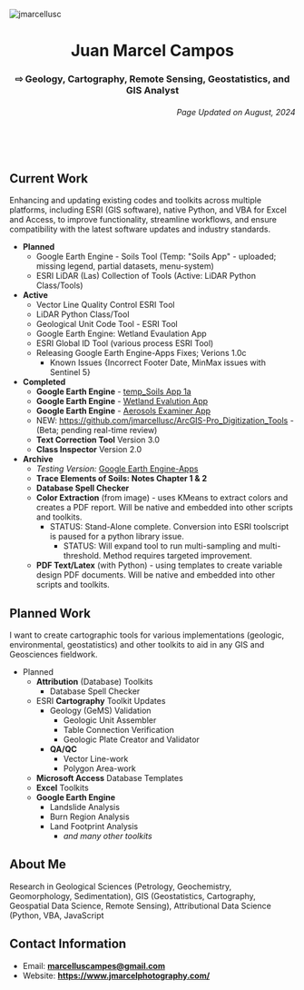 <p align="left"> <img src="https://komarev.com/ghpvc/?username=jmarcellusc&label=Profile%20views&color=0e75b6&style=flat" alt="jmarcellusc" /> </p>

<h1 align="center">Juan Marcel Campos</h1>
<h3 align="center"> ⇨ Geology, Cartography, Remote Sensing, Geostatistics, and GIS Analyst</h3>
<h6 align="right">Page Updated on August, 2024</h6>
<br></br>

<h2 align="left">Current Work</h2>
 Enhancing and updating existing codes and toolkits across multiple platforms, including ESRI (GIS software), native Python, and VBA for Excel and Access, to improve functionality, streamline workflows, and ensure compatibility with the latest software updates and industry standards.

 - **Planned**
 	- Google Earth Engine - Soils Tool (Temp: "Soils App" - uploaded; missing legend, partial datasets, menu-system)
  	- ESRI LiDAR (Las) Collection of Tools (Active: LiDAR Python Class/Tools)
 - **Active**
 	- Vector Line Quality Control ESRI Tool
 	- LiDAR Python Class/Tool
 	- Geological Unit Code Tool - ESRI Tool
 	- Google Earth Engine: Wetland Evaulation App
 	- ESRI Global ID Tool (various process ESRI Tool)
 	- Releasing Google Earth Engine-Apps Fixes; Verions 1.0c
  		- Known Issues {Incorrect Footer Date, MinMax issues with Sentinel 5}
 - **Completed**
 	- **Google Earth Engine** - [temp_Soils App 1a](https://ee-marcelluscampes.projects.earthengine.app/view/tempsoils-app-1a)
 	- **Google Earth Engine** - [Wetland Evalution App](https://ee-marcelluscampes.projects.earthengine.app/view/surface-wetland-visualization-tool-v10a)
  	- **Google Earth Engine** - [Aerosols Examiner App](https://ee-marcelluscampes.projects.earthengine.app/view/aerosols-examiner-sensing-tool-v10d) 	
 	- NEW: https://github.com/jmarcellusc/ArcGIS-Pro_Digitization_Tools - (Beta; pending real-time review)
 	- **Text Correction Tool** Version 3.0
  	- **Class Inspector** Version 2.0
 - **Archive**
 	-  *Testing Version:* [Google Earth Engine-Apps](https://github.com/jmarcellusc/Google-Earth-Engine/tree/main)	
   	-  **Trace Elements of Soils: Notes Chapter 1 & 2**	
	-  **Database Spell Checker**	 
	- **Color Extraction** (from image) - uses KMeans to extract colors and creates a PDF report. Will be native and embedded into other scripts and toolkits.
  		- STATUS: Stand-Alone complete. Conversion into ESRI toolscript is paused for a python library issue.
    		- STATUS: Will expand tool to run multi-sampling and multi-threshold. Method requires targeted improvement.	
	 - **PDF Text/Latex** (with  Python) - using templates to create variable design PDF documents. Will be native and embedded into other scripts and toolkits.

<h2 align="left">Planned Work</h2>

I want to create cartographic tools for various implementations (geologic, environmental, geostatistics) and other toolkits to aid in any GIS and Geosciences fieldwork. 

 - Planned
	 - **Attribution** (Database) Toolkits
		 - Database Spell Checker
	 - ESRI **Cartography** Toolkit Updates
		 - Geology (GeMS) Validation
			 - Geologic Unit Assembler
			 - Table Connection Verification
			 - Geologic Plate Creator and Validator
		 - **QA/QC**
			 - Vector Line-work
			 - Polygon Area-work
	 - **Microsoft Access** Database Templates
	 - **Excel** Toolkits
	 - **Google Earth Engine**
		 - Landslide Analysis
		 - Burn Region Analysis
		 - Land Footprint Analysis
			 - *and many other toolkits*


<h2 aligned="center">About Me</h2>
Research in Geological Sciences (Petrology, Geochemistry, Geomorphology, Sedimentation), GIS (Geostatistics, Cartography, Geospatial Data Science, Remote Sensing), Attributional Data Science (Python, VBA, JavaScript 

<h2>Contact Information</h2>

 - Email: **marcelluscampes@gmail.com**
 - Website: **https://www.jmarcelphotography.com/**

<br></br>

